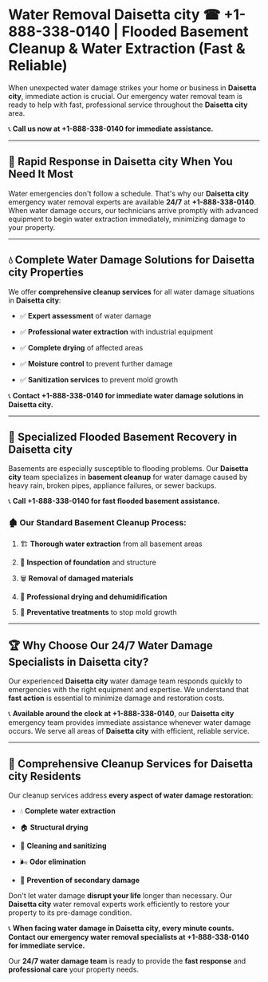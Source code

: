 # Water Removal Daisetta city ☎ +1-888-338-0140 | Flooded Basement Cleanup & Water Extraction (Fast & Reliable)

When unexpected water damage strikes your home or business in **Daisetta city**, immediate action is crucial. Our emergency water removal team is ready to help with fast, professional service throughout the **Daisetta city** area. 

📞 **Call us now at +1-888-338-0140 for immediate assistance.**
---
## 🚀 Rapid Response in Daisetta city When You Need It Most
Water emergencies don't follow a schedule. That's why our **Daisetta city** emergency water removal experts are available **24/7** at **+1-888-338-0140**. When water damage occurs, our technicians arrive promptly with advanced equipment to begin water extraction immediately, minimizing damage to your property.
---
## 💧 Complete Water Damage Solutions for Daisetta city Properties
We offer **comprehensive cleanup services** for all water damage situations in **Daisetta city**:
- ✅ **Expert assessment** of water damage  
- ✅ **Professional water extraction** with industrial equipment  
- ✅ **Complete drying** of affected areas  
- ✅ **Moisture control** to prevent further damage  
- ✅ **Sanitization services** to prevent mold growth  
📞 **Contact +1-888-338-0140 for immediate water damage solutions in Daisetta city.**
---
## 🌊 Specialized Flooded Basement Recovery in Daisetta city
Basements are especially susceptible to flooding problems. Our **Daisetta city** team specializes in **basement cleanup** for water damage caused by heavy rain, broken pipes, appliance failures, or sewer backups. 
📞 **Call +1-888-338-0140 for fast flooded basement assistance.**
### 🏚️ Our Standard Basement Cleanup Process:
1. 🏗️ **Thorough water extraction** from all basement areas  
2. 🔎 **Inspection of foundation** and structure  
3. 🗑️ **Removal of damaged materials**  
4. 💨 **Professional drying and dehumidification**  
5. 🚫 **Preventative treatments** to stop mold growth  
---
## 🏆 Why Choose Our 24/7 Water Damage Specialists in Daisetta city?
Our experienced **Daisetta city** water damage team responds quickly to emergencies with the right equipment and expertise. We understand that **fast action** is essential to minimize damage and restoration costs.
📞 **Available around the clock at +1-888-338-0140**, our **Daisetta city** emergency team provides immediate assistance whenever water damage occurs. We serve all areas of **Daisetta city** with efficient, reliable service.
---
## 🧹 Comprehensive Cleanup Services for Daisetta city Residents
Our cleanup services address **every aspect of water damage restoration**:
- 💧 **Complete water extraction**  
- 🏠 **Structural drying**  
- 🧼 **Cleaning and sanitizing**  
- 🌬️ **Odor elimination**  
- 🚫 **Prevention of secondary damage**  
Don't let water damage **disrupt your life** longer than necessary. Our **Daisetta city** water removal experts work efficiently to restore your property to its pre-damage condition.
📞 **When facing water damage in Daisetta city, every minute counts. Contact our emergency water removal specialists at +1-888-338-0140 for immediate service.**
Our **24/7 water damage team** is ready to provide the **fast response** and **professional care** your property needs.
